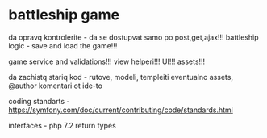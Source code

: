 # battleship game

da opravq kontrolerite - da se dostupvat samo po post,get,ajax!!!
battleship logic - save and load the game!!!

game service and validations!!!
view helperi!!!
UI!!!
assets!!!

da zachistq stariq kod - rutove, modeli, templeiti eventualno assets, @author komentari ot ide-to

coding standarts - https://symfony.com/doc/current/contributing/code/standards.html

interfaces - php 7.2 return types